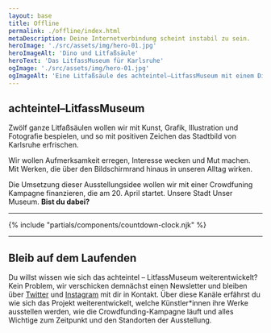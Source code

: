 ```yaml
---
layout: base
title: Offline
permalink: ./offline/index.html
metaDescription: Deine Internetverbindung scheint instabil zu sein.
heroImage: './src/assets/img/hero-01.jpg'
heroImageAlt: 'Dino und Litfaßsäule'
heroText: 'Das LitfassMuseum für Karlsruhe'
ogImage: './src/assets/img/hero-01.jpg'
ogImageAlt: 'Eine Litfaßsäule des achteintel—LitfassMuseum mit einem Dinosaurier'
---
```


## achteintel–LitfassMuseum

Zwölf ganze Litfaßsäulen wollen wir mit Kunst, Grafik, Illustration und Fotografie bespielen, und so mit positiven Zeichen das Stadtbild von Karlsruhe erfrischen. 

Wir wollen Aufmerksamkeit erregen, Interesse wecken und Mut machen. Mit Werken, die über den Bildschirmrand hinaus in unseren Alltag wirken.

Die Umsetzung dieser Ausstellungsidee wollen wir mit einer Crowdfuning Kampagne finanzieren, die am 20. April startet. Unsere Stadt Unser Museum. **Bist du dabei?**

- - -

{% include "partials/components/countdown-clock.njk" %}

- - -

## Bleib auf dem Laufenden

Du willst wissen wie sich das achteintel – LitfassMuseum weiterentwickelt? Kein Problem, wir verschicken demnächst einen Newsletter und bleiben über [Twitter](https://twitter.com/achteintel) und [Instagram](https://instagram.com/achteintel) mit dir in Kontakt. Über diese Kanäle erfährst du wie sich das Projekt weiterentwickelt, welche Künstler\*innen ihre Werke ausstellen werden, wie die Crowdfunding-Kampagne läuft und alles Wichtige zum Zeitpunkt und den Standorten der Ausstellung.